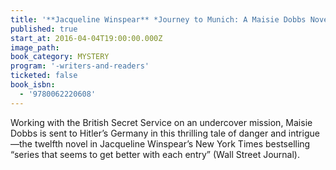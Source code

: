 ```yaml
---
title: '**Jacqueline Winspear** *Journey to Munich: A Maisie Dobbs Novel*'
published: true
start_at: 2016-04-04T19:00:00.000Z
image_path:
book_category: MYSTERY
program: '-writers-and-readers'
ticketed: false
book_isbn:
  - '9780062220608'
---
```



Working with the British Secret Service on an undercover mission, Maisie Dobbs is sent to Hitler’s Germany in this thrilling tale of danger and intrigue—the twelfth novel in Jacqueline Winspear’s New York Times bestselling “series that seems to get better with each entry” (Wall Street Journal).